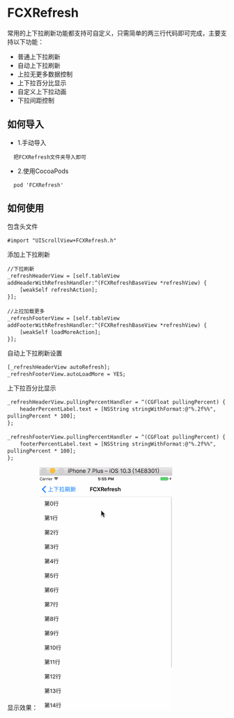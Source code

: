 # FCXRefresh
常用的上下拉刷新功能都支持可自定义，只需简单的两三行代码即可完成，主要支持以下功能：
* 普通上下拉刷新
* 自动上下拉刷新
* 上拉无更多数据控制
* 上下拉百分比显示
* 自定义上下拉动画
* 下拉间距控制

## 如何导入
* 1.手动导入
```objc
  把FCXRefresh文件夹导入即可
```
* 2.使用CocoaPods
```objc
  pod 'FCXRefresh'
```

## 如何使用
包含头文件
```objc
#import "UIScrollView+FCXRefresh.h"
```
添加上下拉刷新
```objc
//下拉刷新
_refreshHeaderView = [self.tableView addHeaderWithRefreshHandler:^(FCXRefreshBaseView *refreshView) {
    [weakSelf refreshAction];
}];

//上拉加载更多
_refreshFooterView = [self.tableView addFooterWithRefreshHandler:^(FCXRefreshBaseView *refreshView) {
    [weakSelf loadMoreAction];
}];
```
自动上下拉刷新设置
```objc
[_refreshHeaderView autoRefresh];
_refreshFooterView.autoLoadMore = YES;
```
上下拉百分比显示
```objc
_refreshHeaderView.pullingPercentHandler = ^(CGFloat pullingPercent) {
    headerPercentLabel.text = [NSString stringWithFormat:@"%.2f%%", pullingPercent * 100];
};

_refreshFooterView.pullingPercentHandler = ^(CGFloat pullingPercent) {
    footerPercentLabel.text = [NSString stringWithFormat:@"%.2f%%", pullingPercent * 100];
};
```

显示效果：
![](refreshGif.gif)


